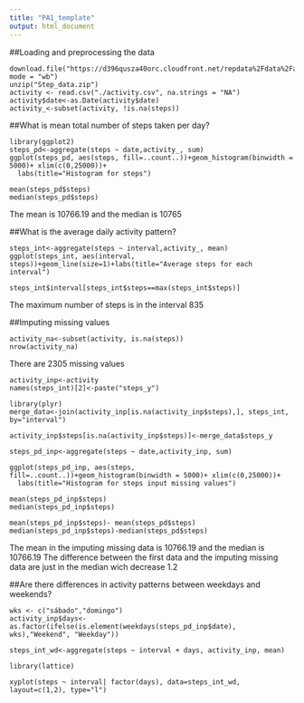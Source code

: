 ```yaml
---
title: "PA1_template"
output: html_document
---
```


##Loading and preprocessing the data
```{r}
download.file("https://d396qusza40orc.cloudfront.net/repdata%2Fdata%2Factivity.zip","./Step_data.zip", mode = "wb")
unzip("Step_data.zip")
activity <- read.csv("./activity.csv", na.strings = "NA")
activity$date<-as.Date(activity$date)
activity_<-subset(activity, !is.na(steps))
```

##What is mean total number of steps taken per day?
```{r}
library(ggplot2)
steps_pd<-aggregate(steps ~ date,activity_, sum)
ggplot(steps_pd, aes(steps, fill=..count..))+geom_histogram(binwidth = 5000)+ xlim(c(0,25000))+
  labs(title="Histogram for steps")

mean(steps_pd$steps)
median(steps_pd$steps)
```
The mean is 10766.19 and the median is 10765


##What is the average daily activity pattern?
```{r}
steps_int<-aggregate(steps ~ interval,activity_, mean)
ggplot(steps_int, aes(interval, steps))+geom_line(size=1)+labs(title="Average steps for each interval")

steps_int$interval[steps_int$steps==max(steps_int$steps)]

```
 The maximum number of steps is in the interval 835

##Imputing missing values
```{r}
activity_na<-subset(activity, is.na(steps))
nrow(activity_na)
```
There are 2305 missing values

```{r}
activity_inp<-activity
names(steps_int)[2]<-paste("steps_y")

library(plyr)
merge_data<-join(activity_inp[is.na(activity_inp$steps),], steps_int, by="interval")

activity_inp$steps[is.na(activity_inp$steps)]<-merge_data$steps_y

steps_pd_inp<-aggregate(steps ~ date,activity_inp, sum)

ggplot(steps_pd_inp, aes(steps, fill=..count..))+geom_histogram(binwidth = 5000)+ xlim(c(0,25000))+
  labs(title="Histogram for steps input missing values")

mean(steps_pd_inp$steps)
median(steps_pd_inp$steps)

mean(steps_pd_inp$steps)- mean(steps_pd$steps)
median(steps_pd_inp$steps)-median(steps_pd$steps)

```
The mean in the imputing missing data is 10766.19 and the median is 10766.19
The difference between the first data and the imputing missing data are just in the median wich decrease 1.2

##Are there differences in activity patterns between weekdays and weekends?
```{r}
wks <- c("sábado","domingo")
activity_inp$days<-as.factor(ifelse(is.element(weekdays(steps_pd_inp$date), wks),"Weekend", "Weekday"))

steps_int_wd<-aggregate(steps ~ interval + days, activity_inp, mean)

library(lattice)

xyplot(steps ~ interval| factor(days), data=steps_int_wd, layout=c(1,2), type="l")

```


